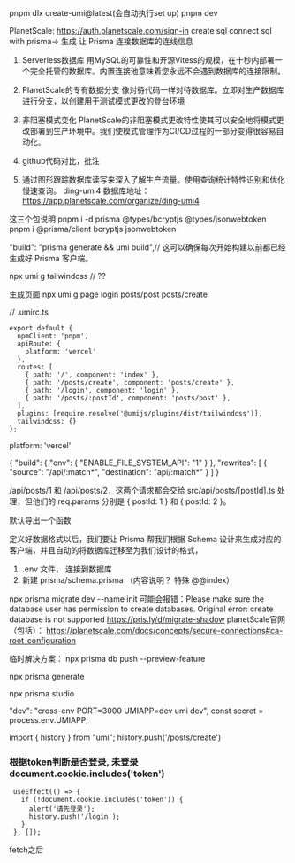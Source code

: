 pnpm dlx create-umi@latest(会自动执行set up)
pnpm dev

PlanetScale: https://auth.planetscale.com/sign-in
    create sql
    connect sql
        with prisma-> 生成 让 Prisma 连接数据库的连线信息
1. Serverless数据库
用MySQL的可靠性和开源Vitess的规模，在十秒内部署一个完全托管的数据库。内置连接池意味着您永远不会遇到数据库的连接限制。

2. PlanetScale的专有数据分支 像对待代码一样对待数据库。立即对生产数据库进行分支，以创建用于测试模式更改的登台环境
3. 非阻塞模式变化 PlanetScale的非阻塞模式更改特性使其可以安全地将模式更改部署到生产环境中。我们使模式管理作为CI/CD过程的一部分变得很容易自动化。
4. github代码对比，批注
5.  通过图形跟踪数据库读写来深入了解生产流量。使用查询统计特性识别和优化慢速查询。
ding-umi4 数据库地址： https://app.planetscale.com/organize/ding-umi4

这三个包说明
pnpm i -d prisma @types/bcryptjs @types/jsonwebtoken 
pnpm i @prisma/client bcryptjs jsonwebtoken

"build": "prisma generate && umi build",// 这可以确保每次开始构建以前都已经生成好 Prisma 客户端。

npx umi g tailwindcss // ??
<!-- npx umi g xxx -->
生成页面
npx umi g page login posts/post posts/create

<!-- *** umi配置（apiRoute ,routes 路由配置） 说明 -->
// .umirc.ts
``` 
export default {
  npmClient: 'pnpm',
  apiRoute: {
    platform: 'vercel'
  },
  routes: [
    { path: '/', component: 'index' },
    { path: '/posts/create', component: 'posts/create' },
    { path: '/login', component: 'login' },
    { path: '/posts/:postId', component: 'posts/post' },
  ],
  plugins: [require.resolve('@umijs/plugins/dist/tailwindcss')],
  tailwindcss: {}
};
```

<!-- 为了顺利部署项目到 Vercel ，你需要在项目根目录下加入一个 vercel.json 配置文件， 说明？？ -->
platform: 'vercel'

{
    "build": {
      "env": {
        "ENABLE_FILE_SYSTEM_API": "1"
      }
    },
    "rewrites": [
      {
        "source": "/api/:match*",
        "destination": "api/:match*"
      }
    ]
  }

  <!-- 动态匹配 -->
  /api/posts/1 和 /api/posts/2，这两个请求都会交给 src/api/posts/[postId].ts 处理，但他们的 req.params 分别是 { postId: 1 } 和 { postId: 2 }。

  <!-- 每个 .ts 文件就是一个 API Handler -->
  默认导出一个函数

  <!-- 定义schema, 确定数据库格式 -->
  定义好数据格式以后，我们要让 Prisma 帮我们根据 Schema 设计来生成对应的客户端，并且自动的将数据库迁移至为我们设计的格式，
  1. .env 文件， 连接到数据库 
  2. 新建 prisma/schema.prisma （内容说明？ 特殊 @@index）

  <!-- 会帮我们将 MySQL 数据库迁移为我们定义的格式 -->
  npx prisma migrate dev --name init
      可能会报错：Please make sure the database user has permission to create databases. 
      Original error: 
        create database is not supported
      https://pris.ly/d/migrate-shadow
      planetScale官网（包括）： https://planetscale.com/docs/concepts/secure-connections#ca-root-configuration

  临时解决方案： 
    npx prisma db push --preview-feature
  <!-- 会帮我们生成一个按照我们的 Schema 设计量身定制的客户端包。 -->
  npx prisma generate
  <!-- 本地prisma -->
  npx prisma studio

  <!-- jwt 加密关键词，可放在环境变量中 -->
  "dev": "cross-env PORT=3000 UMIAPP=dev umi dev",
  const secret = process.env.UMIAPP;

  import { history } from "umi";
  history.push('/posts/create')

### 根据token判断是否登录, 未登录  document.cookie.includes('token')
 ```
  useEffect(() => {
    if (!document.cookie.includes('token')) {
      alert('请先登录');
      history.push('/login');
    }
  }, []);
  ```
<!-- redis -->
fetch之后
<!--  git 发布，关联 cloud prisma -->

<!-- prisma 不生效的时候： 重新生成下 -->
